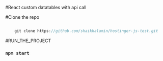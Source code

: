 #React custom datatables with api call


#Clone the repo 

```javascript

    git clone https://github.com/shaikhalamin/hostinger-js-test.git

```
#RUN_THE_PROJECT

### `npm start`
